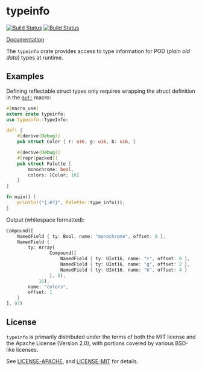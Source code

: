 # typeinfo

[![Build Status](https://travis-ci.org/aldanor/typeinfo.svg?branch=master)](https://travis-ci.org/aldanor/typeinfo)
[![Build Status](https://ci.appveyor.com/api/projects/status/uh34kafh5qs458ue/branch/master?svg=true)](https://ci.appveyor.com/project/aldanor/typeinfo)

[Documentation](http://ivansmirnov.io/typeinfo)

The `typeinfo` crate provides access to type information for POD (*plain old data*)
types at runtime.

## Examples

Defining reflectable struct types only requires wrapping the struct definition in
the [`def!`](http://ivansmirnov.io/typeinfo/typeinfo/macro.def!.html) macro:

```rust
#[macro_use]
extern crate typeinfo;
use typeinfo::TypeInfo;

def! {
    #[derive(Debug)]
    pub struct Color { r: u16, g: u16, b: u16, }

    #[derive(Debug)]
    #[repr(packed)]
    pub struct Palette {
        monochrome: bool,
        colors: [Color; 16]
    }
}

fn main() {
    println!("{:#?}", Palette::type_info());
}
```

Output (whitespace formatted):

```rust
Compound([
    NamedField { ty: Bool, name: "monochrome", offset: 0 },
    NamedField {
        ty: Array(
                Compound([
                    NamedField { ty: UInt16, name: "r", offset: 0 },
                    NamedField { ty: UInt16, name: "g", offset: 2 },
                    NamedField { ty: UInt16, name: "b", offset: 4 }
                ], 6),
            16),
        name: "colors",
        offset: 1
    }
], 97)
```

## License

`typeinfo` is primarily distributed under the terms of both the MIT license and
the Apache License (Version 2.0), with portions covered by various BSD-like
licenses.

See [LICENSE-APACHE](LICENSE-APACHE), and [LICENSE-MIT](LICENSE-MIT) for details.
